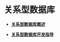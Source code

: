 # 关系型数据库

- **[关系型数据库概述](subsys-data-relational-database-overview.md)**  

- **[关系型数据库开发指导](subsys-data-relational-database-guide.md)**
